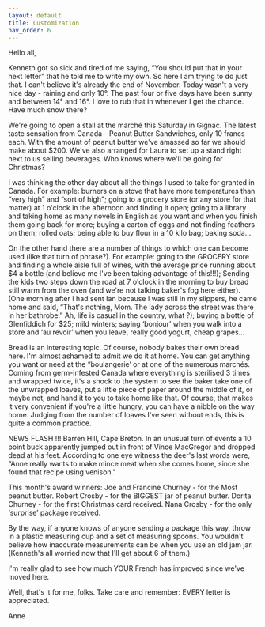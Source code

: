 ```yaml
---
layout: default
title: Customization
nav_order: 6
---
```


Hello all,

Kenneth got so sick and tired of me saying, “You should put that in your next letter" that he
told me to write my own. So here I am trying to do just that. I can't believe it's already the end of
November. Today wasn't a very nice day - raining and only 10°. The past four or five days have
been sunny and between 14° and 16°. I love to rub that in whenever I get the chance. Have much
snow there?

We're going to open a stall at the marché this Saturday in Gignac. The latest taste sensation
from Canada - Peanut Butter Sandwiches, only 10 francs each. With the amount of peanut butter
we've amassed so far we should make about $200. We've also arranged for Laura to set up a stand
right next to us selling beverages. Who knows where we'll be going for Christmas?

I was thinking the other day about all the things I used to take for granted in Canada. For
example: burners on a stove that have more temperatures than “very high” and “sort of high";
going to a grocery store (or any store for that matter) at 1 o'clock in the afternoon and finding it
open; going to a library and taking home as many novels in English as you want and when you finish
them going back for more; buying a carton of eggs and not finding feathers on them; rolled oats;
being able to buy flour in a 10 kilo bag; baking soda...

On the other hand there are a number of things to which one can become used (like that turn
of phrase?). For example: going to the GROCERY store and finding a whole aisle full of wines, with
the average price running about $4 a bottle (and believe me I've been taking advantage of this!!!);
Sending the kids two steps down the road at 7 o'clock in the morning to buy bread still warm from
the oven (and we're not talking baker's fog here either). (One morning after I had sent Ian because
I was still in my slippers, he came home and said, “That's nothing, Mom. The lady across the street
was there in her bathrobe.” Ah, life is casual in the country, what ?); buying a bottle of
Glenfiddich for $25; mild winters; saying ‘bonjour’ when you walk into a store and ‘au revoir’
when you leave, really good yogurt, cheap grapes...

Bread is an interesting topic. Of course, nobody bakes their own bread here. I'm almost
ashamed to admit we do it at home. You can get anything you want or need at the “boulangerie’ or at
one of the numerous marchés. Coming from germ-infested Canada where everything is sterilised 3
times and wrapped twice, it's a shock to the system to see the baker take one of the unwrapped
loaves, put a little piece of paper around the middle of it, or maybe not, and hand it to you to take
home like that. Of course, that makes it very convenient if you're a little hungry, you can have a
nibble on the way home. Judging from the number of loaves I've seen without ends, this is quite a
common practice.

NEWS FLASH !!! Barren Hill, Cape Breton. In an unusual turn of events a 10 point buck
apparently jumped out in front of Vince MacGregor and dropped dead at his feet. According to one
eye witness the deer's last words were, “Anne really wants to make mince meat when she comes
home, since she found that recipe using venison."

This month's award winners: 
Joe and Francine Churney - for the Most peanut butter.
Robert Crosby - for the BIGGEST jar of peanut butter.
Dorita Churney - for the first Christmas card received.
Nana Crosby - for the only ‘surprise’ package received.

By the way, if anyone knows of anyone sending a package this way, throw in a plastic
measuring cup and a set of measuring spoons. You wouldn't believe how inaccurate measurements
can be when you use an old jam jar. (Kenneth's all worried now that I'll get about 6 of them.)

I'm really glad to see how much YOUR French has improved since we've moved here.

Well, that's it for me, folks. Take care and remember: EVERY letter is appreciated.

Anne


